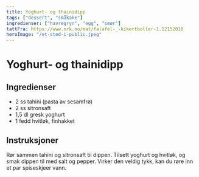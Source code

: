 ```yaml
---
title: Yoghurt- og thainidipp
tags: ["dessert", "småkake"]
ingredienser: ["havregryn", "egg", "smør"]
tattFra: https://www.nrk.no/mat/falafel-_-kikertboller-1.12152010
heroImage: "/et-sted-i-public.jpeg"
---
```


# Yoghurt- og thainidipp

## Ingredienser

- 2 ss tahini (pasta av sesamfrø)
- 2 ss sitronsaft
- 1,5 dl gresk yoghurt
- 1 fedd hvitløk, finhakket

## Instruksjoner

Rør sammen tahini og sitronsaft til dippen. Tilsett yoghurt og hvitløk, og smak dippen til med salt og pepper. Virker den veldig tykk, kan du røre inn et par spiseskjeer vann.
